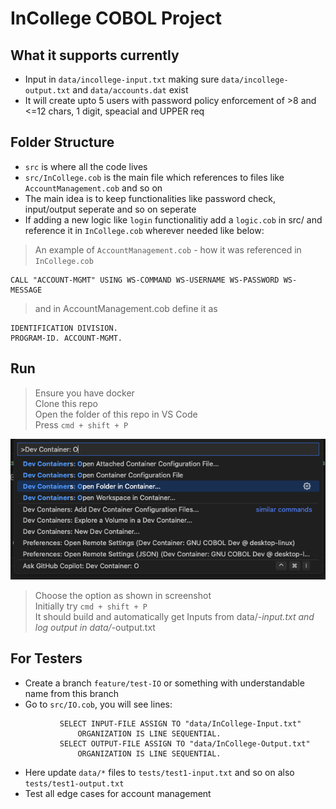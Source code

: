# InCollege COBOL Project

## What it supports currently

- Input in `data/incollege-input.txt` making sure `data/incollege-output.txt` and `data/accounts.dat` exist
- It will create upto 5 users with password policy enforcement of >8 and <=12 chars, 1 digit, speacial and UPPER req

## Folder Structure

- `src` is where all the code lives
- `src/InCollege.cob` is the main file which references to files like `AccountManagement.cob` and so on
- The main idea is to keep functionalities like password check, input/output seperate and so on seperate
- If adding a new logic like `login` functionalitiy add a `logic.cob` in src/ and reference it in  `InCollege.cob` wherever needed like below:
> An example of `AccountManagement.cob` - how it was referenced in `InCollege.cob`
```
CALL "ACCOUNT-MGMT" USING WS-COMMAND WS-USERNAME WS-PASSWORD WS-MESSAGE
```
> and in AccountManagement.cob define it as 
```
IDENTIFICATION DIVISION.
PROGRAM-ID. ACCOUNT-MGMT.
```


## Run

> Ensure you have docker  
> Clone this repo  
> Open the folder of this repo in VS Code  
> Press `cmd + shift + P`  

![alt text](image.png)

> Choose the option as shown in screenshot  
> Initially try `cmd + shift + P`  
> It should build and automatically get Inputs from data/*-input.txt and log output in data/*-output.txt  


## For Testers

- Create a branch `feature/test-IO` or something with understandable name from this branch
- Go to `src/IO.cob`, you will see lines:
```
           SELECT INPUT-FILE ASSIGN TO "data/InCollege-Input.txt"
               ORGANIZATION IS LINE SEQUENTIAL.
           SELECT OUTPUT-FILE ASSIGN TO "data/InCollege-Output.txt"
               ORGANIZATION IS LINE SEQUENTIAL.
```
- Here update `data/*` files to `tests/test1-input.txt` and so on also `tests/test1-output.txt`
- Test all edge cases for account management


